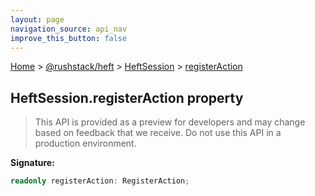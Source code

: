```yaml
---
layout: page
navigation_source: api_nav
improve_this_button: false
---
```



[Home](./index.md) &gt; [@rushstack/heft](./heft.md) &gt; [HeftSession](./heft.heftsession.md) &gt; [registerAction](./heft.heftsession.registeraction.md)

## HeftSession.registerAction property

> This API is provided as a preview for developers and may change based on feedback that we receive. Do not use this API in a production environment.
>


<b>Signature:</b>

```typescript
readonly registerAction: RegisterAction;
```
